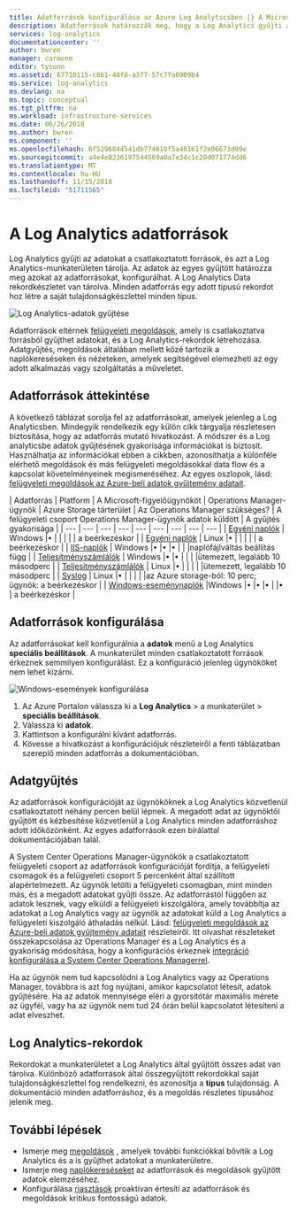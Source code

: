 ```yaml
---
title: Adatforrások konfigurálása az Azure Log Analyticsben |} A Microsoft Docs
description: Adatforrások határozzák meg, hogy a Log Analytics gyűjti az ügynökök és az egyéb kapcsolódó források adatait.  Ez a cikk azt ismerteti, hogyan Log Analytics adatforrásokkal ismerteti konfigurálásuk módját részleteit és a különböző adatforrások elérhető összegzést tartalmaz a fogalmat.
services: log-analytics
documentationcenter: ''
author: bwren
manager: carmonm
editor: tysonn
ms.assetid: 67710115-c861-40f8-a377-57c7fa6909b4
ms.service: log-analytics
ms.devlang: na
ms.topic: conceptual
ms.tgt_pltfrm: na
ms.workload: infrastructure-services
ms.date: 06/26/2018
ms.author: bwren
ms.component: ''
ms.openlocfilehash: 6f5296844541db774610f5a46161f2e06673d99e
ms.sourcegitcommit: a4e4e0236197544569a0a7e34c1c20d071774dd6
ms.translationtype: MT
ms.contentlocale: hu-HU
ms.lasthandoff: 11/15/2018
ms.locfileid: "51711565"
---
```

# <a name="data-sources-in-log-analytics"></a>A Log Analytics adatforrások
Log Analytics gyűjti az adatokat a csatlakoztatott források, és azt a Log Analytics-munkaterületen tárolja.  Az adatok az egyes gyűjtött határozza meg azokat az adatforrásokat, konfigurálhat.  A Log Analytics Data rekordkészletet van tárolva.  Minden adatforrás egy adott típusú rekordot hoz létre a saját tulajdonságkészlettel minden típus.

![Log Analytics-adatok gyűjtése](./media/log-analytics-data-sources/overview.png)

Adatforrások eltérnek [felügyeleti megoldások](../azure-monitor/insights/solutions.md), amely is csatlakoztatva forrásból gyűjthet adatokat, és a Log Analytics-rekordok létrehozása.  Adatgyűjtés, megoldások általában mellett közé tartozik a naplókereséseken és nézeteken, amelyek segítségével elemezheti az egy adott alkalmazás vagy szolgáltatás a műveletet.


## <a name="summary-of-data-sources"></a>Adatforrások áttekintése
A következő táblázat sorolja fel az adatforrásokat, amelyek jelenleg a Log Analyticsben.  Mindegyik rendelkezik egy külön cikk tárgyalja részletesen biztosítása, hogy az adatforrás mutató hivatkozást.   A módszer és a Log analyticsbe adatok gyűjtésének gyakorisága információkat is biztosít.  Használhatja az információkat ebben a cikkben, azonosíthatja a különféle elérhető megoldások és más felügyeleti megoldásokkal data flow és a kapcsolat követelményeinek megismeréséhez. Az egyes oszlopok, lásd: [felügyeleti megoldások az Azure-beli adatok gyűjtemény adatait](../azure-monitor/insights/solutions-inventory.md).


| Adatforrás | Platform | A Microsoft-figyelőügynököt | Operations Manager-ügynök | Azure Storage tárterület | Az Operations Manager szükséges? | A felügyeleti csoport Operations Manager-ügynök adatok küldött | A gyűjtés gyakorisága |
| --- | --- | --- | --- | --- | --- | --- | --- | --- |
| [Egyéni naplók](log-analytics-data-sources-custom-logs.md) | Windows |&#8226; |  | |  |  | a beérkezéskor |
| [Egyéni naplók](log-analytics-data-sources-custom-logs.md) | Linux   |&#8226; |  | |  |  | a beérkezéskor |
| [IIS-naplók](log-analytics-data-sources-iis-logs.md) | Windows |&#8226; |&#8226; |&#8226; |  |  |naplófájlváltás beállítás függ |
| [Teljesítményszámlálók](log-analytics-data-sources-performance-counters.md) | Windows |&#8226; |&#8226; |  |  |  |ütemezett, legalább 10 másodperc |
| [Teljesítményszámlálók](log-analytics-data-sources-performance-counters.md) | Linux |&#8226; |  |  |  |  |ütemezett, legalább 10 másodperc |
| [Syslog](log-analytics-data-sources-syslog.md) | Linux |&#8226; |  |  |  |  |az Azure storage-ból: 10 perc; ügynök: a beérkezéskor |
| [Windows-eseménynaplók](log-analytics-data-sources-windows-events.md) |Windows |&#8226; |&#8226; |&#8226; |  |&#8226; | a beérkezéskor |


## <a name="configuring-data-sources"></a>Adatforrások konfigurálása
Az adatforrásokat kell konfigurálnia a **adatok** menü a Log Analytics **speciális beállítások**.  A munkaterület minden csatlakoztatott források érkeznek semmilyen konfigurálást.  Ez a konfiguráció jelenleg ügynököket nem lehet kizárni.

![Windows-események konfigurálása](./media/log-analytics-data-sources/configure-events.png)

1. Az Azure Portalon válassza ki a **Log Analytics** > a munkaterület > **speciális beállítások**.
2. Válassza ki **adatok**.
3. Kattintson a konfigurálni kívánt adatforrás.
4. Kövesse a hivatkozást a konfigurációjuk részleteiről a fenti táblázatban szereplő minden adatforrás a dokumentációban.


## <a name="data-collection"></a>Adatgyűjtés
Az adatforrások konfigurációját az ügynököknek a Log Analytics közvetlenül csatlakoztatott néhány percen belül lépnek.  A megadott adat az ügynöktől gyűjtött és kézbesítése közvetlenül a Log Analytics minden adatforráshoz adott időközönként.  Az egyes adatforrások ezen bírálattal dokumentációjában talál.

A System Center Operations Manager-ügynökök a csatlakoztatott felügyeleti csoport az adatforrások konfigurációját fordítja, a felügyeleti csomagok és a felügyeleti csoport 5 percenként által szállított alapértelmezett.  Az ügynök letölti a felügyeleti csomagban, mint minden más, és a megadott adatokat gyűjti össze. Az adatforrástól függően az adatok lesznek, vagy elküldi a felügyeleti kiszolgálóra, amely továbbítja az adatokat a Log Analytics vagy az ügynök az adatokat küld a Log Analytics a felügyeleti kiszolgáló áthaladás nélkül. Lásd: [felügyeleti megoldások az Azure-beli adatok gyűjtemény adatait](../azure-monitor/insights/solutions-inventory.md) részleteiről.  Itt olvashat részleteket összekapcsolása az Operations Manager és a Log Analytics és a gyakoriság módosítása, hogy a konfigurációs érkeznek [integráció konfigurálása a System Center Operations Managerrel](log-analytics-om-agents.md).

Ha az ügynök nem tud kapcsolódni a Log Analytics vagy az Operations Manager, továbbra is azt fog nyújtani, amikor kapcsolatot létesít, adatok gyűjtésére.  Ha az adatok mennyisége eléri a gyorsítótár maximális mérete az ügyfél, vagy ha az ügynök nem tud 24 órán belül kapcsolatot létesíteni a adat elveszhet.

## <a name="log-analytics-records"></a>Log Analytics-rekordok
Rekordokat a munkaterületet a Log Analytics által gyűjtött összes adat van tárolva.  Különböző adatforrások által összegyűjtött rekordokkal saját tulajdonságkészlettel fog rendelkezni, és azonosítja a **típus** tulajdonság.  A dokumentáció minden adatforráshoz, és a megoldás részletes típusához jelenik meg.

## <a name="next-steps"></a>További lépések
* Ismerje meg [megoldások](../azure-monitor/insights/solutions.md) , amelyek további funkciókkal bővítik a Log Analytics és a is gyűjthet adatokat a munkaterületre.
* Ismerje meg [naplókereséseket](log-analytics-queries.md) az adatforrások és megoldások gyűjtött adatok elemzéséhez.  
* Konfigurálása [riasztások](../monitoring-and-diagnostics/monitoring-overview-alerts.md) proaktívan értesíti az adatforrások és megoldások kritikus fontosságú adatok.
